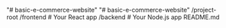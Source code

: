 "# basic-e-commerce-website" 
"# basic-e-commerce-website" 
/project-root
   /frontend   # Your React app
   /backend    # Your Node.js app
   README.md
